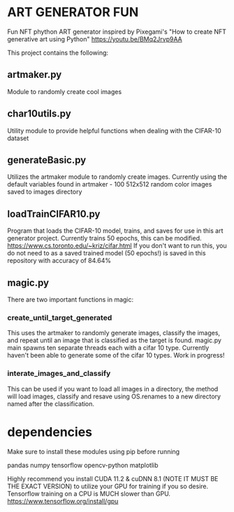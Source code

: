 # ART GENERATOR FUN
Fun NFT phython ART generator inspired by Pixegami's 
"How to create NFT generative art using Python"
  https://youtu.be/BMq2Jrvp9AA

This project contains the following: 
## artmaker.py 
Module to randomly create cool images
## char10utils.py
Utility module to provide helpful functions when dealing with the CIFAR-10 dataset
## generateBasic.py
Utilizes the artmaker module to randomly create images. Currently using the default variables found in artmaker - 100 512x512 random color images saved to images directory
## loadTrainCIFAR10.py
Program that loads the CIFAR-10 model, trains, and saves for use in this art generator project. Currently trains 50 epochs, this can be modified. 
https://www.cs.toronto.edu/~kriz/cifar.html
If you don't want to run this, you do not need to as a saved trained model (50 epochs!) is saved in this repository with accuracy of 84.64%
## magic.py
There are two important functions in magic: 
### create_until_target_generated
This uses the artmaker to randomly generate images, classify the images, and repeat until an image that is classified as the target is found. magic.py main spawns ten separate threads each with a cifar 10 type. Currently haven't been able to generate some of the cifar 10 types. Work in progress!
### interate_images_and_classify
This can be used if you want to load all images in a directory, the method will load images, classify and resave using OS.renames to a new directory named after the classification. 

# dependencies
Make sure to install these modules using pip before running

pandas
numpy
tensorflow
opencv-python
matplotlib

Highly recommend you install CUDA 11.2 & cuDNN 8.1 (NOTE IT MUST BE THE EXACT VERSION) to utilize your GPU 
for training if you so desire. Tensorflow training on a CPU is MUCH slower than GPU. 
https://www.tensorflow.org/install/gpu



